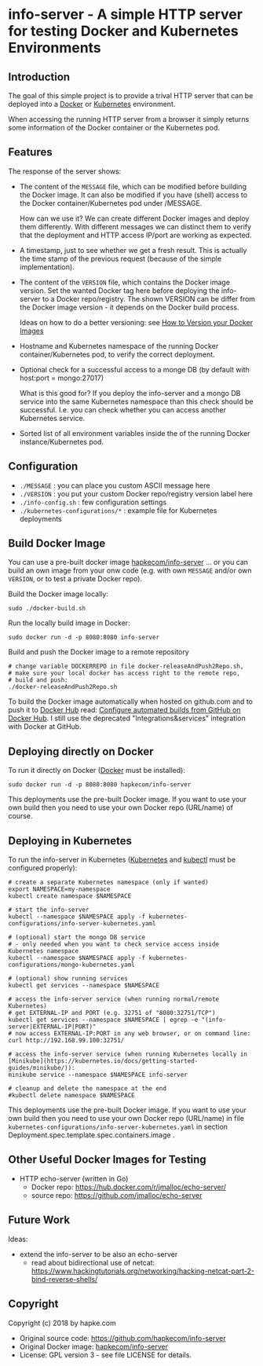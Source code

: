 info-server -
A simple HTTP server for testing Docker and Kubernetes Environments
===================================================================

Introduction
------------
The goal of this simple project is to provide a trival HTTP server
that can be deployed into a [Docker](https://docs.docker.com/engine/docker-overview/) or [Kubernetes](https://kubernetes.io/) environment.

When accessing the running HTTP server from a browser it simply
returns some information of the Docker container or the Kubernetes pod.



Features
--------
The response of the server shows:
* The content of the `MESSAGE` file, which can be modified before building the Docker image.
  It can also be modified if you have (shell) access to the Docker container/Kubernetes pod under /MESSAGE.

  How can we use it?
  We can create different Docker images and deploy them differently.
  With different messages we can distinct them to verify that the deployment and HTTP access IP/port are working as expected.

* A timestamp, just to see whether we get a fresh result. This is actually the time stamp of the previous request (because of the simple implementation).

* The content of the `VERSION` file, which contains the Docker image version.
  Set the wanted Docker tag here before deploying the info-server to a Docker repo/registry.
  The shown VERSION can be differ from the Docker image version - it depends on the Docker build process.

  Ideas on how to do a better versioning: see [How to Version your Docker Images](https://medium.com/travis-on-docker/how-to-version-your-docker-images-1d5c577ebf54)

* Hostname and Kubernetes namespace of the running Docker container/Kubernetes pod, to verify the correct deployment.

* Optional check for a successful access to a monge DB (by default with host:port = mongo:27017)

  What is this good for?
  If you deploy the info-server and a mongo DB service into the same Kubernetes namespace than this check should be successful.
  I.e. you can check whether you can access another Kubernetes service.

* Sorted list of all environment variables inside the of the running Docker instance/Kubernetes pod.



Configuration
-------------
* `./MESSAGE` : you can place you custom ASCII message here
* `./VERSION` : you put your custom Docker repo/registry version label here
* `./info-config.sh` : few configuration settings
* `./kubernetes-configurations/*` : example file for Kubernetes deployments



Build Docker Image
------------------
You can use a pre-built docker image [hapkecom/info-server](https://hub.docker.com/r/hapkecom/info-server/) ... or you can build an own image from your onw code (e.g. with own `MESSAGE` and/or own `VERSION`, or to test a private Docker repo).

Build the Docker image locally:

    sudo ./docker-build.sh

Run the locally build image in Docker:

    sudo docker run -d -p 8080:8080 info-server


Build and push the Docker image to a remote repository

    # change variable DOCKERREPO in file docker-releaseAndPush2Repo.sh,
    # make sure your local docker has access right to the remote repo,
    # build and push:
    ./docker-releaseAndPush2Repo.sh

To build the Docker image automatically when hosted on github.com and to push it to [Docker Hub](https://hub.docker.com/) read: [Configure automated builds from GitHub on Docker Hub](https://docs.docker.com/docker-hub/github/#creating-an-automated-build). I still use the deprecated "Integrations&services" integration with Docker at GitHub.



Deploying directly on Docker
----------------------------
To run it directly on Docker ([Docker](https://docs.docker.com/install/) must be installed):

    sudo docker run -d -p 8080:8080 hapkecom/info-server

This deployments use the pre-built Docker image. If you want to use your own build then you need to use your own Docker repo (URL/name) of course.



Deploying in Kubernetes
-----------------------
To run the info-server in Kubernetes ([Kubernetes](https://kubernetes.io/) and [kubectl](https://kubernetes.io/docs/reference/kubectl/overview/) must be configured properly):

    # create a separate Kubernetes namespace (only if wanted)
    export NAMESPACE=my-namespace
    kubectl create namespace $NAMESPACE

    # start the info-server
    kubectl --namespace $NAMESPACE apply -f kubernetes-configurations/info-server-kubernetes.yaml 

    # (optional) start the mongo DB service 
    # - only needed when you want to check service access inside Kubernetes namespace
    kubectl --namespace $NAMESPACE apply -f kubernetes-configurations/mongo-kubernetes.yaml

    # (optional) show running services
    kubectl get services --namespace $NAMESPACE

    # access the info-server service (when running normal/remote Kubernetes)
    # get EXTERNAL-IP and PORT (e.g. 32751 of "8080:32751/TCP")
    kubectl get services --namespace $NAMESPACE | egrep -e "(info-server|EXTERNAL-IP|PORT)"
    # now access EXTERNAL-IP:PORT in any web browser, or on command line:
    curl http://192.168.99.100:32751/

    # access the info-server service (when running Kubernetes locally in [Minikube](https://kubernetes.io/docs/getting-started-guides/minikube/)):
    minikube service --namespace $NAMESPACE info-server

    # cleanup and delete the namespace at the end
    #kubectl delete namespace $NAMESPACE
  
This deployments use the pre-built Docker image. If you want to use your own build then you need to use your own Docker repo (URL/name) in file `kubernetes-configurations/info-server-kubernetes.yaml` in section Deployment.spec.template.spec.containers.image .



Other Useful Docker Images for Testing
--------------------------------------
* HTTP echo-server (written in Go)
  * Docker repo: https://hub.docker.com/r/jmalloc/echo-server/
  * source repo: https://github.com/jmalloc/echo-server



Future Work
-----------
Ideas:
* extend the info-server to be also an echo-server
  * read about bidirectional use of netcat: https://www.hackingtutorials.org/networking/hacking-netcat-part-2-bind-reverse-shells/


Copyright
---------
Copyright (c) 2018 by hapke.com

* Original source code: https://github.com/hapkecom/info-server
* Original Docker image: [hapkecom/info-server](https://hub.docker.com/r/hapkecom/info-server/) 
* License: GPL version 3 - see file LICENSE for details.

